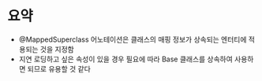 # 요약
- @MappedSuperclass 어노테이션은 클래스의 매핑 정보가 상속되는 엔터티에 적용되는 것을 지정함
- 지연 로딩하고 싶은 속성이 있을 경우 필요에 따라 Base 클래스를 상속하여 사용하면 되므로 유용할 것 같다
